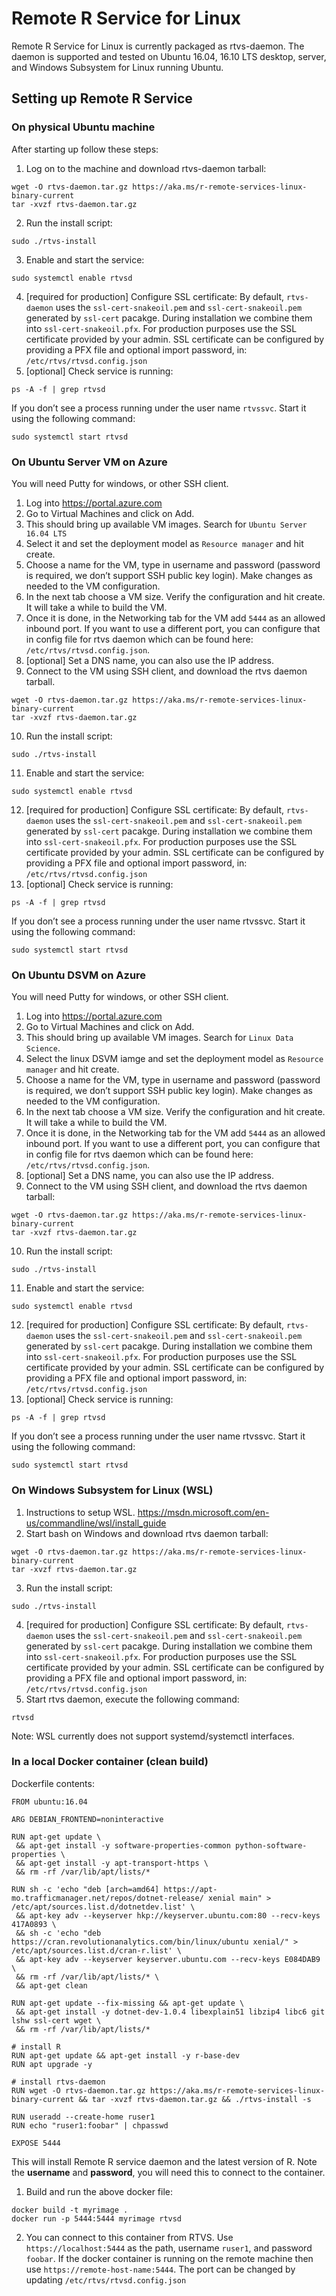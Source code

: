 # Remote R Service for Linux

Remote R Service for Linux is currently packaged as rtvs-daemon. The daemon is supported and tested on Ubuntu 16.04, 16.10 LTS desktop, server, and Windows Subsystem for Linux running Ubuntu.


## Setting up Remote R Service

### On physical Ubuntu machine
After starting up follow these steps:
1. Log on to the machine and download rtvs-daemon tarball:
```
wget -O rtvs-daemon.tar.gz https://aka.ms/r-remote-services-linux-binary-current
tar -xvzf rtvs-daemon.tar.gz
```
2. Run the install script:
```
sudo ./rtvs-install
```
3. Enable and start the service:
```
sudo systemctl enable rtvsd
```
4. [required for production] Configure SSL certificate: 
By default, `rtvs-daemon` uses the `ssl-cert-snakeoil.pem` and `ssl-cert-snakeoil.pem` generated by `ssl-cert` pacakge. During installation we combine them into `ssl-cert-snakeoil.pfx`. For production purposes use the SSL certificate provided by your admin. SSL certificate can be configured by providing a PFX file and optional import password, in: `/etc/rtvs/rtvsd.config.json`
5. [optional] Check service is running:
```
ps -A -f | grep rtvsd
```
If you don’t see a process running under the user name `rtvssvc`. Start it using the following command:
```
sudo systemctl start rtvsd
```

### On Ubuntu Server VM on Azure
You will need Putty for windows, or other SSH client.
1. Log into https://portal.azure.com
2. Go to Virtual Machines and click on Add. 
3. This should bring up available VM images. Search for `Ubuntu Server 16.04 LTS`
4. Select it and set the deployment model as `Resource manager` and hit create.
5. Choose a name for the VM, type in username and password (password is required, we don’t support SSH public key login). Make changes as needed to the VM configuration.
6. In the next tab choose a VM size. Verify the configuration and hit create. It will take a while to build the VM.
7. Once it is done, in the Networking tab for the VM add `5444` as an allowed inbound port. If you want to use a different port, you can configure that in config file for rtvs daemon which can be found here: `/etc/rtvs/rtvsd.config.json`.
8. [optional] Set a DNS name, you can also use the IP address.
9. Connect to the VM using SSH client, and download the rtvs daemon tarball.
```
wget -O rtvs-daemon.tar.gz https://aka.ms/r-remote-services-linux-binary-current
tar -xvzf rtvs-daemon.tar.gz
```
10. Run the install script:
```
sudo ./rtvs-install
```
11. Enable and start the service:
```
sudo systemctl enable rtvsd
```
12. [required for production] Configure SSL certificate: 
By default, `rtvs-daemon` uses the `ssl-cert-snakeoil.pem` and `ssl-cert-snakeoil.pem` generated by `ssl-cert` pacakge. During installation we combine them into `ssl-cert-snakeoil.pfx`. For production purposes use the SSL certificate provided by your admin. SSL certificate can be configured by providing a PFX file and optional import password, in: `/etc/rtvs/rtvsd.config.json`
13. [optional] Check service is running:
```
ps -A -f | grep rtvsd
```
If you don’t see a process running under the user name rtvssvc. Start it using the following command:
```
sudo systemctl start rtvsd
```

### On Ubuntu DSVM on Azure
You will need Putty for windows, or other SSH client.
1. Log into https://portal.azure.com
2. Go to Virtual Machines and click on Add. 
3. This should bring up available VM images. Search for `Linux Data Science`.
4. Select the linux DSVM iamge and set the deployment model as `Resource manager` and hit create.
5. Choose a name for the VM, type in username and password (password is required, we don’t support SSH public key login). Make changes as needed to the VM configuration.
6. In the next tab choose a VM size. Verify the configuration and hit create. It will take a while to build the VM.
7. Once it is done, in the Networking tab for the VM add `5444` as an allowed inbound port. If you want to use a different port, you can configure that in config file for rtvs daemon which can be found here: `/etc/rtvs/rtvsd.config.json`.
8. [optional] Set a DNS name, you can also use the IP address.
9. Connect to the VM using SSH client, and download the rtvs daemon tarball:
```
wget -O rtvs-daemon.tar.gz https://aka.ms/r-remote-services-linux-binary-current
tar -xvzf rtvs-daemon.tar.gz
```
10. Run the install script:
```
sudo ./rtvs-install
```
11. Enable and start the service:
```
sudo systemctl enable rtvsd
```
12. [required for production] Configure SSL certificate: 
By default, `rtvs-daemon` uses the `ssl-cert-snakeoil.pem` and `ssl-cert-snakeoil.pem` generated by `ssl-cert` pacakge. During installation we combine them into `ssl-cert-snakeoil.pfx`. For production purposes use the SSL certificate provided by your admin. SSL certificate can be configured by providing a PFX file and optional import password, in: `/etc/rtvs/rtvsd.config.json`
13. [optional] Check service is running:
```
ps -A -f | grep rtvsd
```
If you don’t see a process running under the user name rtvssvc. Start it using the following command:
```
sudo systemctl start rtvsd
```

### On Windows Subsystem for Linux (WSL)
1. Instructions to setup WSL. 
https://msdn.microsoft.com/en-us/commandline/wsl/install_guide
2. Start bash on Windows and download rtvs daemon tarball:
```
wget -O rtvs-daemon.tar.gz https://aka.ms/r-remote-services-linux-binary-current
tar -xvzf rtvs-daemon.tar.gz
```
3. Run the install script:
```
sudo ./rtvs-install
```
4. [required for production] Configure SSL certificate: 
By default, `rtvs-daemon` uses the `ssl-cert-snakeoil.pem` and `ssl-cert-snakeoil.pem` generated by `ssl-cert` pacakge. During installation we combine them into `ssl-cert-snakeoil.pfx`. For production purposes use the SSL certificate provided by your admin. SSL certificate can be configured by providing a PFX file and optional import password, in: `/etc/rtvs/rtvsd.config.json`
5. Start rtvs daemon, execute the following command:
```
rtvsd
```
Note: WSL currently does not support systemd/systemctl interfaces.


### In a local Docker container (clean build)
Dockerfile contents:
```
FROM ubuntu:16.04

ARG DEBIAN_FRONTEND=noninteractive

RUN apt-get update \
 && apt-get install -y software-properties-common python-software-properties \
 && apt-get install -y apt-transport-https \
 && rm -rf /var/lib/apt/lists/*

RUN sh -c 'echo "deb [arch=amd64] https://apt-mo.trafficmanager.net/repos/dotnet-release/ xenial main" > /etc/apt/sources.list.d/dotnetdev.list' \
 && apt-key adv --keyserver hkp://keyserver.ubuntu.com:80 --recv-keys 417A0893 \
 && sh -c 'echo "deb https://cran.revolutionanalytics.com/bin/linux/ubuntu xenial/" > /etc/apt/sources.list.d/cran-r.list' \
 && apt-key adv --keyserver keyserver.ubuntu.com --recv-keys E084DAB9 \
 && rm -rf /var/lib/apt/lists/* \
 && apt-get clean

RUN apt-get update --fix-missing && apt-get update \
 && apt-get install -y dotnet-dev-1.0.4 libexplain51 libzip4 libc6 git lshw ssl-cert wget \
 && rm -rf /var/lib/apt/lists/*

# install R
RUN apt-get update && apt-get install -y r-base-dev
RUN apt upgrade -y

# install rtvs-daemon
RUN wget -O rtvs-daemon.tar.gz https://aka.ms/r-remote-services-linux-binary-current && tar -xvzf rtvs-daemon.tar.gz && ./rtvs-install -s

RUN useradd --create-home ruser1
RUN echo "ruser1:foobar" | chpasswd

EXPOSE 5444
```
This will install Remote R service daemon and the latest version of R. Note the **username** and **password**, you will need this to connect to the container.
1. Build and run the above docker file:
```
docker build -t myrimage .
docker run -p 5444:5444 myrimage rtvsd
```
2. You can connect to this container from RTVS. Use `https://localhost:5444` as the path, username `ruser1`, and password `foobar`. If the docker container is running on the remote machine then use `https://remote-host-name:5444`. The port can be changed by updating `/etc/rtvs/rtvsd.config.json`

